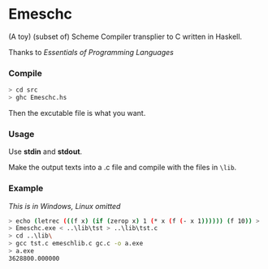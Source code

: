 # Emeschc
(A toy) (subset of) Scheme Compiler transplier to C written in Haskell.

Thanks to *Essentials of Programming Languages*

### Compile
```bash
> cd src
> ghc Emeschc.hs
```

Then the excutable file is what you want.

### Usage

Use **stdin** and **stdout**.

Make the output texts into a .c file and compile with the files in `\lib`.

### Example

*This is in Windows, Linux omitted*
```bash
> echo (letrec (((f x) (if (zerop x) 1 (* x (f (- x 1)))))) (f 10)) > ..\lib\tst
> Emeschc.exe < ..\lib\tst > ..\lib\tst.c
> cd ..\lib\
> gcc tst.c emeschlib.c gc.c -o a.exe
> a.exe
3628800.000000 

```
